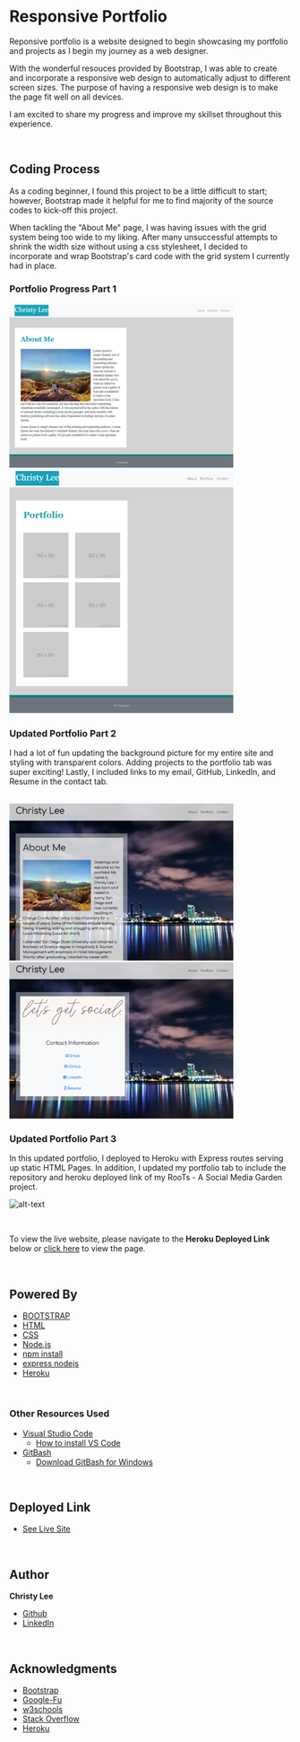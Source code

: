 # Responsive Portfolio

Reponsive portfolio is a website designed to begin showcasing my portfolio and projects as I begin my journey as a web designer. 

With the wonderful resouces provided by Bootstrap, I was able to create and incorporate a responsive web design to automatically adjust to different screen sizes. The purpose of having a responsive web design is to make the page fit well on all devices.

I am excited to share my progress and improve my skillset throughout this experience.

<br>


## Coding Process

As a coding beginner, I found this project to be a little difficult to start; however, Bootstrap made it helpful for me to find majority of the source codes to kick-off this project. 

When tackling the "About Me" page, I was having issues with the grid system being too wide to my liking. After many unsuccessful attempts to shrink the width size without using a css stylesheet, I decided to incorporate and wrap Bootstrap's card code with the grid system I currently had in place. 

### Portfolio Progress Part 1

<img src="./public/images/Responsive-Portfolio.PNG" width="400">

<br>

<img src="./public/images/Responsive-Portfolio-2.PNG" width="400">

<br>

### Updated Portfolio Part 2

I had a lot of fun updating the background picture for my entire site and styling with transparent colors. Adding projects to the portfolio tab was super exciting! Lastly, I included links to my email, GitHub, LinkedIn, and Resume in the contact tab.

<br>

<img src="./public/images/Portfolio_update2_1.PNG" width="400">

<br>

<img src="./public/images/Portfolio_update2_2.PNG" width="400">

<br>

### Updated Portfolio Part 3

In this updated portfolio, I deployed to Heroku with Express routes serving up static HTML Pages. In addition, I updated my portfolio tab to include the repository and heroku deployed link of my RooTs - A Social Media Garden project. 

![alt-text](./public/images/Portfolio_update3.gif)


<br>

To view the live website, please navigate to the **Heroku Deployed Link** below or  [click here](https://christylee-portfolio.herokuapp.com/) to view the page.


<br>

## Powered By

* [BOOTSTRAP](https://getbootstrap.com/)
* [HTML](https://developer.mozilla.org/en-US/docs/Web/HTML)
* [CSS](https://developer.mozilla.org/en-US/docs/Web/CSS)
* [Node.js](https://nodejs.org/en/)
* [npm install](https://nodejs.org/en/)
* [express nodejs](https://www.npmjs.com/package/express)
* [Heroku](https://www.heroku.com)


<br>

### Other Resources Used

* [Visual Studio Code](https://code.visualstudio.com/)
    * [How to install VS Code](https://code.visualstudio.com/docs/setup/setup-overview)
* [GitBash](https://gitforwindows.org/)
    * [Download GitBash for Windows](https://git-scm.com/downloads)

<br>

## Deployed Link

* [See Live Site](https://christylee-portfolio.herokuapp.com/)


<br>

## Author
**Christy Lee** 

- [Github](https://github.com/christyglee)
- [LinkedIn](https://www.linkedin.com/in/christy-g-lee/)

<br> 

## Acknowledgments

* [Bootstrap](https://getbootstrap.com/)
* [Google-Fu](https://www.google.com)
* [w3schools](https://www.w3schools.com/)
* [Stack Overflow](https://stackoverflow.com/search?q=over)
* [Heroku](https://www.heroku.com)

